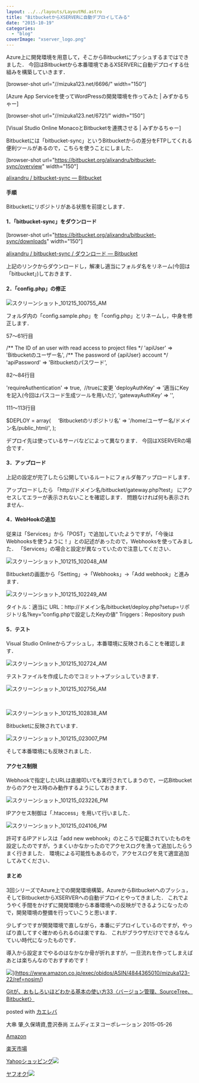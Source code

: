 ```yaml
---
layout: ../../layouts/LayoutMd.astro
title: "BitbucketからXSERVERに自動デプロイしてみる"
date: "2015-10-19"
categories: 
  - "blog"
coverImage: "xserver_logo.png"
---
```


Azure上に開発環境を用意して，そこからBitbucketにプッシュするまではできました． 今回はBitbucketから本番環境であるXSERVERに自動デプロイする仕組みを構築していきます．

\[browser-shot url="//mizuka123.net/6696/" width="150"\]

[Azure App Serviceを使ってWordPressの開発環境を作ってみた | みずかるちゃー]

\[browser-shot url="//mizuka123.net/6721/" width="150"\]

[Visual Studio Online MonacoとBitbucketを連携させる | みずかるちゃー]

Bitbucketには「bitbucket-sync」というBitbucketからの差分をFTPしてくれる便利ツールがあるので，こちらを使うことにしました．

\[browser-shot url="https://bitbucket.org/alixandru/bitbucket-sync/overview" width="150"\]

[alixandru / bitbucket-sync — Bitbucket](https://bitbucket.org/alixandru/bitbucket-sync/overview)

#### 手順

Bitbucketにリポジトリがある状態を前提とします．

#### 1．「bitbucket-sync」をダウンロード

\[browser-shot url="https://bitbucket.org/alixandru/bitbucket-sync/downloads" width="150"\]

[alixandru / bitbucket-sync / ダウンロード — Bitbucket](https://bitbucket.org/alixandru/bitbucket-sync/downloads)

上記のリンクからダウンロードし，解凍し適当にフォルダ名をリネーム(今回は「bitbucket」)しておきます．

#### 2．「config.php」の修正

![スクリーンショット_101215_100755_AM](/archive/images/101215_100755_AM.jpg "スクリーンショット_101215_100755_AM")

フォルダ内の「config.sample.php」を「config.php」とリネームし，中身を修正します．

57～61行目

/\*\* The ID of an user with read access to project files \*/
'apiUser' => 'Bitbucketのユーザー名', 
/\*\* The password of {apiUser} account \*/
'apiPassword' => 'Bitbucketのパスワード',

82～84行目

'requireAuthentication' => true,  //trueに変更
'deployAuthKey' => '適当にKeyを記入(今回はパスコード生成ツールを用いた)',
'gatewayAuthKey' => '',

111～113行目

$DEPLOY = array(
    ‘Bitbucketのリポジトリ名' => '/home/ユーザー名/ドメイン名/public\_html/',
);

デプロイ先は使っているサーバなどによって異なります． 今回はXSERVERの場合です．

#### 3．アップロード

上記の設定が完了したら公開しているルートにフォルダ毎アップロードします．

アップロードしたら 「http://ドメイン名/bitbucket/gateway.php?test」 にアクセスしてエラーが表示されないことを確認します． 問題なければ何も表示されません．

#### 4．WebHookの追加

従来は「Services」から「POST」で追加していたようですが，「今後はWebhooksを使うように！」との記述があったので，Webhooksを使ってみました． 「Services」の場合と設定が異なっていたので注意してください．

![スクリーンショット_101215_102048_AM](/archive/images/101215_102048_AM.jpg "スクリーンショット_101215_102048_AM")

Bitbucketの画面から「Setting」→「Webhooks」→「Add webhook」と進みます．

![スクリーンショット_101215_102249_AM](/archive/images/101215_102249_AM.jpg "スクリーンショット_101215_102249_AM")

タイトル：適当に URL：http://ドメイン名/bitbucket/deploy.php?setup=リポジトリ名?key=”config.phpで設定したKeyの値” Triggers：Repository push

#### 5．テスト

Visual Studio Onlineからプッシュし，本番環境に反映されることを確認します．

![スクリーンショット_101215_102724_AM](/archive/images/101215_102724_AM.jpg "スクリーンショット_101215_102724_AM")

テストファイルを作成したのでコミット→プッシュしていきます．

![スクリーンショット_101215_102756_AM](/archive/images/101215_102756_AM.jpg "スクリーンショット_101215_102756_AM")

 

![スクリーンショット_101215_102838_AM](/archive/images/101215_102838_AM.jpg "スクリーンショット_101215_102838_AM")

Bitbucketに反映されています．

![スクリーンショット_101215_023007_PM](/archive/images/101215_023007_PM.jpg "スクリーンショット_101215_023007_PM")

そして本番環境にも反映されました．

#### アクセス制限

Webhookで指定したURLは直接叩いても実行されてしまうので，一応Bitbucketからのアクセス時のみ動作するようにしておきます．

![スクリーンショット_101215_023226_PM](/archive/images/101215_023226_PM.jpg "スクリーンショット_101215_023226_PM")

IPアクセス制御は「.htaccess」を用いて行いました．

![スクリーンショット_101215_024106_PM](/archive/images/101215_024106_PM.jpg "スクリーンショット_101215_024106_PM")

許可するIPアドレスは「add new webhook」のところで記載されていたものを設定したのですが，うまくいかなかったのでアクセスログを漁って追加したらうまく行きました． 環境による可能性もあるので，アクセスログを見て適宜追加してみてください．

#### まとめ

3回シリーズでAzure上での開発環境構築，AzureからBitbucketへのプッシュ，そしてBitbucketからXSERVERへの自動デプロイとやってきました． これでようやく手間をかけずに開発環境から本番環境への反映ができるようになったので，開発環境の整備を行っていこうと思います．

少しずつですが開発環境で直しながら，本番にデプロイしているのですが，やっぱり直してすぐ確かめられるのは楽ですね． これがブラウザだけでできるなんていい時代になったものです．

導入から設定までやるのはなかなか骨が折れますが，一旦流れを作ってしまえばあとは楽ちんなのでおすすめです！

![](/archive/images/51uLcG6WkTL._SL160_.jpg)](https://www.amazon.co.jp/exec/obidos/ASIN/4844365010/mizuka123-22/ref=nosim/)

[Gitが、おもしろいほどわかる基本の使い方33〈バージョン管理、SourceTree、Bitbucket〉](https://www.amazon.co.jp/exec/obidos/ASIN/4844365010/mizuka123-22/ref=nosim/)

posted with [カエレバ](http://kaereba.com)

大串 肇,久保靖資,豊沢泰尚 エムディエヌコーポレーション 2015-05-26

[Amazon](http://www.amazon.co.jp/gp/search?keywords=Git%82%AA%81A%82%A8%82%E0%82%B5%82%EB%82%A2%82%D9%82%C7%82%ED%82%A9%82%E9%8A%EE%96%7B%82%CC%8Eg%82%A2%95%FB33%81q%83o%81%5B%83W%83%87%83%93%8A%C7%97%9D%81ASourceTree%81ABitbucket%81r&__mk_ja_JP=%83J%83%5E%83J%83i&tag=mizuka123-22)

[楽天市場](http://hb.afl.rakuten.co.jp/hgc/032b53ee.4b34c5ee.0f4a541e.f440145e/?pc=http%3A%2F%2Fsearch.rakuten.co.jp%2Fsearch%2Fmall%2FGit%25E3%2581%258C%25E3%2580%2581%25E3%2581%258A%25E3%2582%2582%25E3%2581%2597%25E3%2582%258D%25E3%2581%2584%25E3%2581%25BB%25E3%2581%25A9%25E3%2582%258F%25E3%2581%258B%25E3%2582%258B%25E5%259F%25BA%25E6%259C%25AC%25E3%2581%25AE%25E4%25BD%25BF%25E3%2581%2584%25E6%2596%25B933%25E3%2580%2588%25E3%2583%2590%25E3%2583%25BC%25E3%2582%25B8%25E3%2583%25A7%25E3%2583%25B3%25E7%25AE%25A1%25E7%2590%2586%25E3%2580%2581SourceTree%25E3%2580%2581Bitbucket%25E3%2580%2589%2F-%2Ff.1-p.1-s.1-sf.0-st.A-v.2%3Fx%3D0%26scid%3Daf_ich_link_urltxt%26m%3Dhttp%3A%2F%2Fm.rakuten.co.jp%2F)

[Yahooショッピング![](//ad.jp.ap.valuecommerce.com/servlet/gifbanner?sid=3066752&pid=881990642)](//ck.jp.ap.valuecommerce.com/servlet/referral?sid=3066752&pid=881990642&vc_url=http%3A%2F%2Fsearch.shopping.yahoo.co.jp%2Fsearch%3Fp%3DGit%25E3%2581%258C%25E3%2580%2581%25E3%2581%258A%25E3%2582%2582%25E3%2581%2597%25E3%2582%258D%25E3%2581%2584%25E3%2581%25BB%25E3%2581%25A9%25E3%2582%258F%25E3%2581%258B%25E3%2582%258B%25E5%259F%25BA%25E6%259C%25AC%25E3%2581%25AE%25E4%25BD%25BF%25E3%2581%2584%25E6%2596%25B933%25E3%2580%2588%25E3%2583%2590%25E3%2583%25BC%25E3%2582%25B8%25E3%2583%25A7%25E3%2583%25B3%25E7%25AE%25A1%25E7%2590%2586%25E3%2580%2581SourceTree%25E3%2580%2581Bitbucket%25E3%2580%2589)

[ヤフオク!![](//ad.jp.ap.valuecommerce.com/servlet/gifbanner?sid=3066752&pid=881990642)](//ck.jp.ap.valuecommerce.com/servlet/referral?sid=3066752&pid=881990642&vc_url=http%3A%2F%2Fauctions.search.yahoo.co.jp%2Fsearch%3Fvo%3D%26ve%3D%26auccat%3D0%26aucminprice%3D%26aucmaxprice%3D%26aucmin_bidorbuy_price%3D%26aucmax_bidorbuy_price%3D%26loc_cd%3D0%26abatch%3D0%26istatus%3D0%26filtered%3D1%26ei%3DUTF-8%26tab_ex%3Dcommerce%26va%3DGit%25E3%2581%258C%25E3%2580%2581%25E3%2581%258A%25E3%2582%2582%25E3%2581%2597%25E3%2582%258D%25E3%2581%2584%25E3%2581%25BB%25E3%2581%25A9%25E3%2582%258F%25E3%2581%258B%25E3%2582%258B%25E5%259F%25BA%25E6%259C%25AC%25E3%2581%25AE%25E4%25BD%25BF%25E3%2581%2584%25E6%2596%25B933%25E3%2580%2588%25E3%2583%2590%25E3%2583%25BC%25E3%2582%25B8%25E3%2583%25A7%25E3%2583%25B3%25E7%25AE%25A1%25E7%2590%2586%25E3%2580%2581SourceTree%25E3%2580%2581Bitbucket%25E3%2580%2589)
